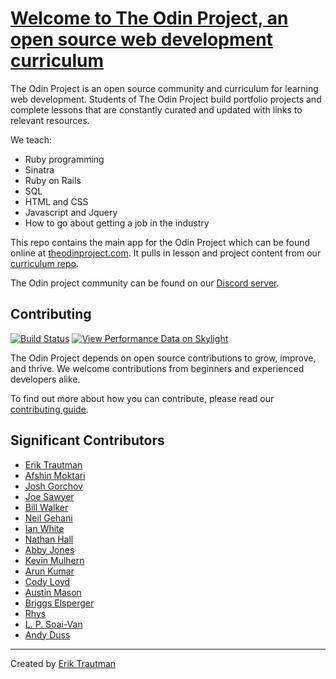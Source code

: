 # [Welcome to The Odin Project, an open source web development curriculum](https://www.theodinproject.com)
The Odin Project is an open source community and curriculum for learning web development. Students of The Odin Project build portfolio projects and complete lessons that are constantly curated and updated with links to relevant resources.

We teach:
* Ruby programming
* Sinatra
* Ruby on Rails
* SQL
* HTML and CSS
* Javascript and Jquery
* How to go about getting a job in the industry

This repo contains the main app for the Odin Project which can be found online at [theodinproject.com](https://www.theodinproject.com). It pulls in lesson and project content from our [curriculum repo](https://github.com/TheOdinProject/curriculum).

The Odin project community can be found on our [Discord server](https://discord.gg/hvqVr6d).


## Contributing
[![Build Status](https://travis-ci.org/TheOdinProject/theodinproject.svg?branch=master)](https://travis-ci.org/TheOdinProject/theodinproject)
[![View Performance Data on Skylight](https://badges.skylight.io/status/g0gJSNnzYAws.svg)](https://oss.skylight.io/app/applications/g0gJSNnzYAws)

The Odin Project depends on open source contributions to grow, improve, and thrive.
We welcome contributions from beginners and experienced developers alike.

To find out more about how you can contribute, please read our [contributing guide](https://github.com/TheOdinProject/theodinproject/wiki/Contributing-Guide).

## Significant Contributors

* [Erik Trautman](https://github.com/eriktrautman)
* [Afshin Moktari](https://github.com/afshinator)
* [Josh Gorchov](https://github.com/gorchov)
* [Joe Sawyer](https://github.com/zkay)
* [Bill Walker](https://github.com/mach1010)
* [Neil Gehani](https://github.com/ngehani)
* [Ian White](http://github.com/Iawhite76)
* [Nathan Hall](http://github.com/dominathan)
* [Abby Jones](http://github.com/AbbyJonesDev)
* [Kevin Mulhern](https://github.com/KevinMulhern)
* [Arun Kumar](https://github.com/arku)
* [Cody Loyd](https://github.com/codyloyd)
* [Austin Mason](https://github.com/CouchofTomato)
* [Briggs Elsperger](https://github.com/I3uckwheat)
* [Rhys](https://github.com/105ron)
* [L. P. Soai-Van](https://github.com/leosoaivan)
* [Andy Duss](https://github.com/mindovermiles262)

---
Created by [Erik Trautman](http://www.github.com/eriktrautman)
